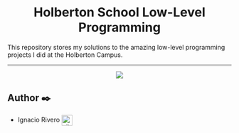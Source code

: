 <h1 align="center">Holberton School Low-Level Programming</h1>
This repository stores my solutions to the amazing low-level programming projects I did at the Holberton Campus.


---

<p align="center">
<a target="_blank" href="https://holbertonschool.uy"><img src="https://github.com/monoprosito/holbertonschool-low_level_programming/blob/master/holby.jpg?raw=true"></a>
</p>







## Author :black_nib:

* Ignacio Rivero <a href="https://github.com/rivero04" rel="nofollow"><img align="center" alt="github" src="https://www.vectorlogo.zone/logos/github/github-tile.svg" height="24" /></a>
